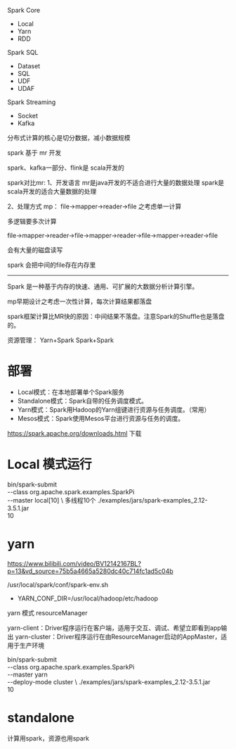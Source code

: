 

Spark Core
+ Local
+ Yarn
+ RDD

Spark SQL
+ Dataset
+ SQL
+ UDF
+ UDAF

Spark Streaming
+ Socket
+ Kafka

分布式计算的核心是切分数据，减小数据规模

spark 基于 mr 开发

spark、kafka一部分、flink是 scala开发的


spark对比mr:
1、开发语言
mr是java开发的不适合进行大量的数据处理
spark是scala开发的适合大量数据的处理

2、处理方式
mp： file->mapper->reader->file
之考虑单一计算

多逻辑要多次计算

file->mapper->reader->file->mapper->reader->file->mapper->reader->file

会有大量的磁盘读写

spark 会把中间的file存在内存里

 ---

 Spark 是一种基于内存的快速、通用、可扩展的大数据分析计算引擎。


 mp早期设计之考虑一次性计算，每次计算结果都落盘

 spark框架计算比MR快的原因：中间结果不落盘。注意Spark的Shuffle也是落盘的。


资源管理：
Yarn+Spark
Spark+Spark

 # 部署
 + Local模式：在本地部署单个Spark服务
 + Standalone模式：Spark自带的任务调度模式。
 + Yarn模式：Spark用Hadoop的Yarn组键进行资源与任务调度。（常用）
 + Mesos模式：Spark使用Mesos平台进行资源与任务的调度。

 https://spark.apache.org/downloads.html 
 下载

 # Local 模式运行
 bin/spark-submit \
 --class org.apache.spark.examples.SparkPi \
 --master local[10] \  多线程10个 
 ./examples/jars/spark-examples_2.12-3.5.1.jar \
 10


# yarn
https://www.bilibili.com/video/BV12142167BL?p=13&vd_source=75b5a4665a5280dc40c714fc1ad5c04b


/usr/local/spark/conf/spark-env.sh

+ YARN_CONF_DIR=/usr/local/hadoop/etc/hadoop


yarn 模式
resourceManager

yarn-client：Driver程序运行在客户端，适用于交互、调试、希望立即看到app输出
yarn-cluster：Driver程序运行在由ResourceManager启动的AppMaster，适用于生产环境


 bin/spark-submit \
 --class org.apache.spark.examples.SparkPi \
 --master yarn \
 --deploy-mode cluster \ 
 ./examples/jars/spark-examples_2.12-3.5.1.jar \
 10

 # standalone
 计算用spark，资源也用spark